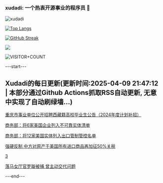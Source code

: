 ### xudadi: 一个热衷开源事业的程序员 👋

![xudadi](https://github-readme-stats-git-masterorgs-github-readme-stats-team.vercel.app/api?username=xudadi)

[![Top Langs](https://github-readme-stats.vercel.app/api/top-langs/?username=xudadi)](https://github.com/anuraghazra/github-readme-stats)

[![GitHub Streak](https://streak-stats.demolab.com?user=xudadi&locale=zh_Hans)](https://git.io/streak-stats)

![](https://raw.githubusercontent.com/xudadi/xudadi/main/assets/github-contribution-grid-snake.svg)

![VISITOR+COUNT](https://komarev.com/ghpvc/?username=xudadi&label=VISITOR+COUNT)


---start---

## Xudadi的每日更新(更新时间:2025-04-09 21:47:12 | 本部分通过Github Actions抓取RSS自动更新, 无意中实现了自动刷绿墙...)

[重庆市事业单位公开招聘西藏籍高校毕业生公告（2024年度计划补招）](https://www.gongkaoleida.com/article/2352579)

[商务部：将6家美国企业列入不可靠实体清单](https://m.163.com/news/article/JSNOI2D00512B07B.html)

[商务部：将12家美国实体列入出口管制管控名单](https://m.163.com/news/article/JSNOA76Q0534A4SC.html)

[强硬反制 中方对原产于美国所有进口商品再加征50%关税](https://m.163.com/news/article/JSNNP9H00001899O.html)

[3](https://m.163.com/touch/news/sub/domestic)

[落马女厅官罗璇被捕 曾主动交代问题](https://m.163.com/news/article/JSNH13F2051482MP.html)

---end---

